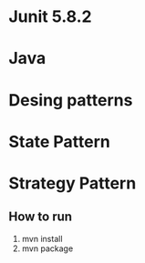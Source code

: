# Junit 5.8.2
# Java
# Desing patterns
# State Pattern
# Strategy Pattern

## How to run
1. mvn install
2. mvn package
